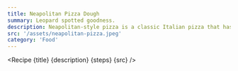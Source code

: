```yaml
---
title: Neapolitan Pizza Dough
summary: Leopard spotted goodness.
description: Neapolitan-style pizza is a classic Italian pizza that has become popular worldwide. It is characterized by its thin and crispy crust, which is made with high-protein flour, water, yeast, and salt. The dough is then stretched by hand and topped with fresh tomato sauce, mozzarella cheese, and fresh basil. The pizza is cooked in a wood-fired oven, which gives it a distinct smoky flavor and a soft, chewy texture. Neapolitan-style pizza is a perfect balance of flavors and textures, and it is a delicious and satisfying meal that is enjoyed by pizza lovers around the world.
src: '/assets/neapolitan-pizza.jpeg'
category: 'Food'
---
```


<script>
	import Recipe from '$lib/components/recipe/recipe.svelte';

	const steps = [
		{
			title: 'Autolyse', 
			instructions: 'Two - three nights before pizza time, loosely mix together until flour fully hydrated and leave to autolyse for 2 hours. Feel free to skip autolyse / slap + folds for stand mixer use.',
			ingredients: ['275g 00 Flour', '180g Water']
		},
		{
			title: 'Add yeast', 
			instructions: 'Add yeast and work the dough until fully incorporated.',
			ingredients: ['1g Yeast']
		},
		{
			title: 'Add salt', 
			instructions: 'Add salt and work the dough until fully incorporated.',
			ingredients: ['6g Salt']
		},
		{
			title: 'Slap and folds', 
			instructions: 'Once fully incorporated slap and fold dough every 30 mins 4 times (2 hours slap + folds total).',
		},
		{
			title: 'Portion dough and wait...', 
			instructions: 'Slap air out of the dough and portion dough into 230g balls. Transfer shaped dough balls into covered fridge container and ferment for two to three days, if dough over ferments reshape the dough 24 hours before use.',
		},
	]
</script>

<Recipe {title} {description} {steps} {src} />
